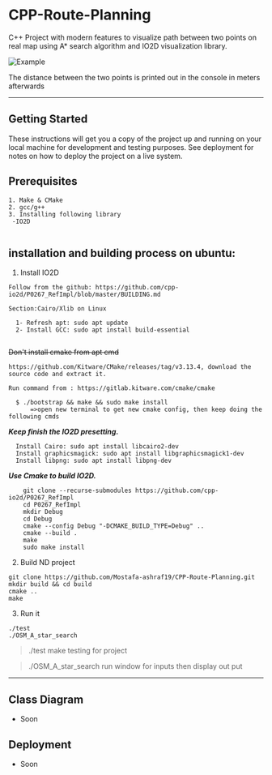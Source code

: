 # CPP-Route-Planning
C++ Project with modern features to visualize path between two points on real map using A* search algorithm and IO2D visualization library.

![Example](
https://raw.githubusercontent.com/Mostafa-ashraf19/CPP-Route-Planning/master/Images/Screenshot%20from%202020-05-19%2003-39-02.png
)

The distance between the two points is printed out in the console in meters afterwards

---

## Getting Started

These instructions will get you a copy of the project up and running on your local machine for development and testing purposes. See deployment for notes on how to deploy the project on a live system.

## Prerequisites

``` 
1. Make & CMake
2. gcc/g++
3. Installing following library 
 -IO2D
 
``` 
## installation and building process on ubuntu:
1. Install IO2D
``` 
Follow from the github: https://github.com/cpp-io2d/P0267_RefImpl/blob/master/BUILDING.md

Section:Cairo/Xlib on Linux

  1- Refresh apt: sudo apt update
  2- Install GCC: sudo apt install build-essential
  
```
  ~~Don't install cmake from apt cmd~~
  ``` 
  https://github.com/Kitware/CMake/releases/tag/v3.13.4, download the source code and extract it.
  
  Run command from : https://gitlab.kitware.com/cmake/cmake
  
    $ ./bootstrap && make && sudo make install
        =>open new terminal to get new cmake config, then keep doing the following cmds
  
```
  ***Keep finish the IO2D presetting.***
```
  Install Cairo: sudo apt install libcairo2-dev
  Install graphicsmagick: sudo apt install libgraphicsmagick1-dev
  Install libpng: sudo apt install libpng-dev

```
  ***Use Cmake to build IO2D.***
```
    git clone --recurse-submodules https://github.com/cpp-io2d/P0267_RefImpl
    cd P0267_RefImpl
    mkdir Debug
    cd Debug
    cmake --config Debug "-DCMAKE_BUILD_TYPE=Debug" ..
    cmake --build .
    make
    sudo make install

```
  
2. Build ND project
```
git clone https://github.com/Mostafa-ashraf19/CPP-Route-Planning.git 
mkdir build && cd build
cmake ..
make 

```
3. Run it 
```
./test 
./OSM_A_star_search

```
>./test make testing for project

>./OSM_A_star_search run window for inputs then display out put

--- 

## Class Diagram 
  - Soon
## Deployment
  - Soon
  
  
